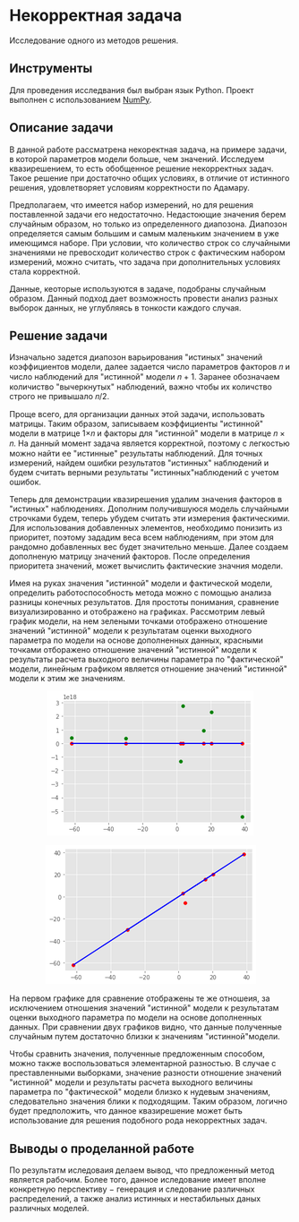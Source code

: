 # Некорректная задача 
Исследование одного из методов решения.

## Инструменты
Для проведения исследвания был выбран язык Python. Проект выполнен с использованием [NumPy](https://numpy.org/doc/).

## Описание задачи
В данной работе рассматрена некоректная задача, на примере задачи, в которой параметров модели больше, чем значений. Исследуем квазирешением, то есть обобщенное решение некорректных задач. Такое решение при достаточно общих условиях, в отличие от истинного решения, удовлетворяет условиям корректности по Адамару.

Предполагаем, что имеется набор измерений, но для решения поставленной задачи его недостаточно. Недастоющие значения берем случайным образом, но только из определенного диапозона. Диапозон определяется самым большим и самым маленьким значением в уже имеющимся наборе. При условии, что количество строк со случайными значениями не превосходит количество строк с фактическим набором измерений, можно считать, что задача при дополнительных условиях стала корректной.

Данные, кеоторые используются в задаче, подобраны случайным образом. Данный подход дает возможность провести анализ разных выборок данных, не углубляясь в тонкости каждого случая.

## Решение задачи
Изначально задется диапозон варьирования "истиных" значений коэффициентов модели, далее задается число параметров факторов 𝑛 и число наблюдений для "истинной" модели 𝑛 + 1. Заранее обозначаем количиство "вычеркнутых" наблюдений, важно чтобы их количство строго не привышало 𝑛/2. 

Проще всего, для организации данных этой задачи, использовать матрицы. Таким образом, записываем коэффициенты "истинной" модели в матрице 1×𝑛 и факторы для "истинной" модели в матрице 𝑛 × 𝑛. На данный момент задача является корректной, поэтому с легкостью можно найти ее "истинные" результаты наблюдений. Для точных измерений, найдем ошибки результатов "истинных" наблюдений и будем считать верными результаты "истинных"наблюдений с учетом ошибок. 

Теперь для демонстрации квазирешения удалим значения факторов в "истиных" наблюдениях. Дополним получившуюся модель случайными строчками будем, теперь убудем считать эти измерения фактическими. Для использования добавленных элементов, необходимо понизить из приоритет, поэтому зададим веса всем наблюдениям, при этом для рандомно добавленных вес будет значительно меньше. Далее создаем дополненую матрицу значений факторов. После определения приоритета значений, может вычислить фактические значния модели.

Имея на руках значения "истинной" модели и фактической модели, определить работоспособность метода можно с помощью анализа разницы конечных результатов. Для простоты понимания, сравнение визуализированно и отображено на графиках. Рассмотрим левый график модели, на нем зелеными точками отображено отношение значений "истинной" модели к результатам оценки выходного параметра по модели на основе дополненных данных, красными точками отборажено отношение значений "истинной" модели к результаты расчета выходного величины параметра по "фактической" модели, линейным графиком является отношение значений "истинной" модели к этим же значениям.

<p align="center">
  <img src="https://github.com/cyber-baron/ill-posed-problem/blob/main/graphics/example%201.1.png" alt="example 1.1"/>
</p>

<p align="center">
  <img src="https://github.com/cyber-baron/ill-posed-problem/blob/main/graphics/example%201.2.png" alt="example 1.2"/>
</p>
  
На первом графике для сравнение отображены те же отношеия, за исключением отношения значений "истинной" модели к результатам оценки выходного параметра по модели на основе дополненных данных. При сравнении двух графиков видно, что данные полученные случайным путем достаточно близки к значениям "истинной"модели.

Чтобы сравнить значения, полученные предложенным способом, можно также воспользоваться элементарной разностью. В случае с преставленными выборками, значение разности отношение значений "истинной" модели и результаты расчета выходного величины параметра по "фактической" модели близко к нудевым значениям, следовательно значения блики к подходящим. Таким образом, логично будет предположить, что данное квазирешение может быть использование для решения подобного рода некорректных задач.

## Выводы о проделанной работе
По результатм иследоваия делаем вывод, что предложенный метод является рабочим. Более того, данное иследование имеет вполне конкретную перспективу − генерация и следование различных распределений, а также анализ истинных и нестабильных даных различных моделей.
